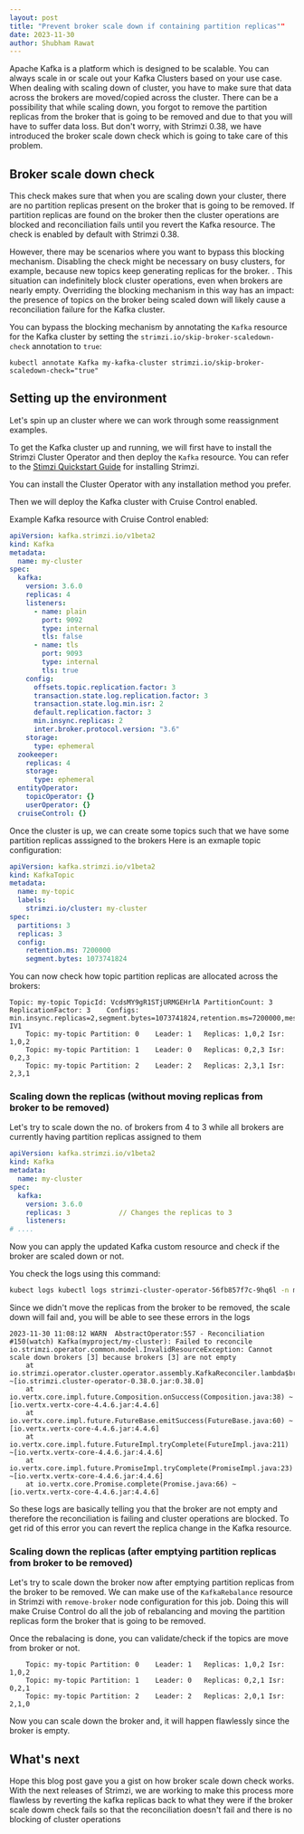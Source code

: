 ```yaml
---
layout: post
title: "Prevent broker scale down if containing partition replicas""
date: 2023-11-30
author: Shubham Rawat
---
```


Apache Kafka is a platform which is designed to be scalable.
You can always scale in or scale out your Kafka Clusters based on your use case.
When dealing with scaling down of cluster, you have to make sure that data across the brokers are moved/copied across the cluster.
There can be a possibility that while scaling down, you forgot to remove the partition replicas from the broker that is going to be removed and due to that you will have to suffer data loss.
But don't worry, with Strimzi 0.38, we have introduced the broker scale down check which is going to take care of this problem.

## Broker scale down check

This check makes sure that when you are scaling down your cluster, there are no partition replicas present on the broker that is going to be removed.
If partition replicas are found on the broker then the cluster operations are blocked and reconciliation fails until you revert the Kafka resource.
The check is enabled by default with Strimzi 0.38.

However, there may be scenarios where you want to bypass this blocking mechanism.
Disabling the check might be necessary on busy clusters, for example, because new topics keep generating replicas for the broker. .
This situation can indefinitely block cluster operations, even when brokers are nearly empty.
Overriding the blocking mechanism in this way has an impact:
the presence of topics on the broker being scaled down will likely cause a reconciliation failure for the Kafka cluster.

You can bypass the blocking mechanism by annotating the `Kafka` resource for the Kafka cluster by setting the `strimzi.io/skip-broker-scaledown-check` annotation to `true`:
```shell
kubectl annotate Kafka my-kafka-cluster strimzi.io/skip-broker-scaledown-check="true"
```

## Setting up the environment

Let's spin up an cluster where we can work through some reassignment examples.

To get the Kafka cluster up and running, we will first have to install the Strimzi Cluster Operator and then deploy the `Kafka` resource.
You can refer to the [Stimzi Quickstart Guide](https://strimzi.io/docs/operators/latest/quickstart.html) for installing Strimzi.

You can install the Cluster Operator with any installation method you prefer.

Then we will deploy the Kafka cluster with Cruise Control enabled.

Example Kafka resource with Cruise Control enabled:
```yaml
apiVersion: kafka.strimzi.io/v1beta2
kind: Kafka
metadata:
  name: my-cluster
spec:
  kafka:
    version: 3.6.0
    replicas: 4
    listeners:
      - name: plain
        port: 9092
        type: internal
        tls: false
      - name: tls
        port: 9093
        type: internal
        tls: true
    config:
      offsets.topic.replication.factor: 3
      transaction.state.log.replication.factor: 3
      transaction.state.log.min.isr: 2
      default.replication.factor: 3
      min.insync.replicas: 2
      inter.broker.protocol.version: "3.6"
    storage:
      type: ephemeral
  zookeeper:
    replicas: 4
    storage:
      type: ephemeral
  entityOperator:
    topicOperator: {}
    userOperator: {}
  cruiseControl: {}
```

Once the cluster is up, we can create some topics such that we have some partition replicas asssigned to the brokers
Here is an exmaple topic configuration:
```yaml
apiVersion: kafka.strimzi.io/v1beta2
kind: KafkaTopic
metadata:
  name: my-topic
  labels:
    strimzi.io/cluster: my-cluster
spec:
  partitions: 3
  replicas: 3
  config:
    retention.ms: 7200000
    segment.bytes: 1073741824

```

You can now check how topic partition replicas are allocated across the brokers:
```shell
Topic: my-topic	TopicId: VcdsMY9gR1STjURMGEHrlA	PartitionCount: 3	ReplicationFactor: 3	Configs: min.insync.replicas=2,segment.bytes=1073741824,retention.ms=7200000,message.format.version=3.0-IV1
	Topic: my-topic	Partition: 0	Leader: 1	Replicas: 1,0,2	Isr: 1,0,2
	Topic: my-topic	Partition: 1	Leader: 0	Replicas: 0,2,3	Isr: 0,2,3
	Topic: my-topic	Partition: 2	Leader: 2	Replicas: 2,3,1	Isr: 2,3,1
```

### Scaling down the replicas (without moving replicas from broker to be removed)

Let's try to scale down the no. of brokers from 4 to 3 while all brokers are currently having partition replicas assigned to them

```yaml
apiVersion: kafka.strimzi.io/v1beta2
kind: Kafka
metadata:
  name: my-cluster
spec:
  kafka:
    version: 3.6.0
    replicas: 3            // Changes the replicas to 3
    listeners:
# ....    
```

Now you can apply the updated Kafka custom resource and check if the broker are scaled down or not.

You check the logs using this command:
```sh
kubect logs kubectl logs strimzi-cluster-operator-56fb857f7c-9hq6l -n myproject 
```

Since we didn't move the replicas from the broker to be removed, the scale down will fail and, you will be able to see these errors in the logs
```shell
2023-11-30 11:08:12 WARN  AbstractOperator:557 - Reconciliation #150(watch) Kafka(myproject/my-cluster): Failed to reconcile
io.strimzi.operator.common.model.InvalidResourceException: Cannot scale down brokers [3] because brokers [3] are not empty
	at io.strimzi.operator.cluster.operator.assembly.KafkaReconciler.lambda$brokerScaleDownCheck$26(KafkaReconciler.java:300) ~[io.strimzi.cluster-operator-0.38.0.jar:0.38.0]
	at io.vertx.core.impl.future.Composition.onSuccess(Composition.java:38) ~[io.vertx.vertx-core-4.4.6.jar:4.4.6]
	at io.vertx.core.impl.future.FutureBase.emitSuccess(FutureBase.java:60) ~[io.vertx.vertx-core-4.4.6.jar:4.4.6]
	at io.vertx.core.impl.future.FutureImpl.tryComplete(FutureImpl.java:211) ~[io.vertx.vertx-core-4.4.6.jar:4.4.6]
	at io.vertx.core.impl.future.PromiseImpl.tryComplete(PromiseImpl.java:23) ~[io.vertx.vertx-core-4.4.6.jar:4.4.6]
	at io.vertx.core.Promise.complete(Promise.java:66) ~[io.vertx.vertx-core-4.4.6.jar:4.4.6]
```
So these logs are basically telling you that the broker are not empty and therefore the reconciliation is failing and cluster operations are blocked. To get rid of this error you can revert the replica change in the Kafka resource.

### Scaling down the replicas (after emptying partition replicas from broker to be removed)

Let's try to scale down the broker now after emptying partition replicas from the broker to be removed.
We can make use of the `KafkaRebalance` resource in Strimzi with `remove-broker` node configuration for this job. 
Doing this will make Cruise Control do all the job of rebalancing and moving the partition replicas form the broker that is going to be removed.

Once the rebalacing is done, you can validate/check if the topics are move from broker or not.
```shell
	Topic: my-topic	Partition: 0	Leader: 1	Replicas: 1,0,2	Isr: 1,0,2
	Topic: my-topic	Partition: 1	Leader: 0	Replicas: 0,2,1	Isr: 0,2,1
	Topic: my-topic	Partition: 2	Leader: 2	Replicas: 2,0,1	Isr: 2,1,0
```

Now you can scale down the broker and, it will happen flawlessly since the broker is empty.

## What's next

Hope this blog post gave you a gist on how broker scale down check works.
With the next releases of Strimzi, we are working to make this process more flawless by reverting the kafka replicas back to what they were if the broker scale dowm check fails so that the reconciliation doesn't fail and there is no blocking of cluster operations